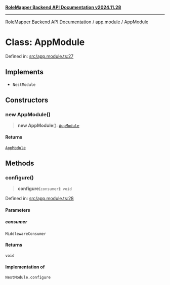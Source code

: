 [**RoleMapper Backend API Documentation v2024.11.28**](../../README.md)

***

[RoleMapper Backend API Documentation](../../modules.md) / [app.module](../README.md) / AppModule

# Class: AppModule

Defined in: [src/app.module.ts:27](https://github.com/FlowCraft-AG/RoleMapper/blob/06e4dcac36a95931bf2da64d0f18219d502c1d38/backend/src/app.module.ts#L27)

## Implements

- `NestModule`

## Constructors

### new AppModule()

> **new AppModule**(): [`AppModule`](AppModule.md)

#### Returns

[`AppModule`](AppModule.md)

## Methods

### configure()

> **configure**(`consumer`): `void`

Defined in: [src/app.module.ts:28](https://github.com/FlowCraft-AG/RoleMapper/blob/06e4dcac36a95931bf2da64d0f18219d502c1d38/backend/src/app.module.ts#L28)

#### Parameters

##### consumer

`MiddlewareConsumer`

#### Returns

`void`

#### Implementation of

`NestModule.configure`
